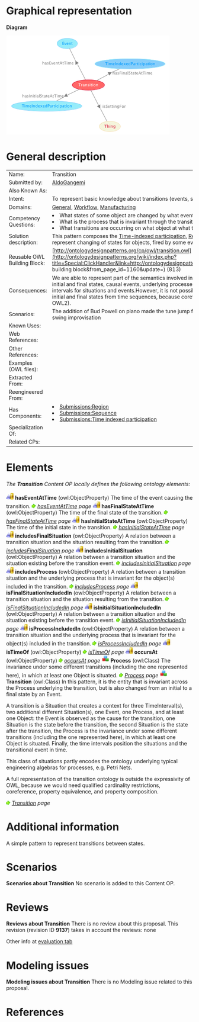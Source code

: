 #  Graphical representation


__Diagram__




[![Image:Transition.png](./Transition.png)](../Image/Transition.png.md "Image:Transition.png")




#  General description




|  |  |
| --- | --- |
|  Name: |  Transition |
|  Submitted by: | [AldoGangemi](../User/AldoGangemi.md "User:AldoGangemi") |
|  Also Known As: |  |
|  Intent: |  To represent basic knowledge about transitions (events, states, processes, objects). |
|  Domains: | [General](../Community/General.md "Community:General"), [Workflow](../Community/Workflow.md "Community:Workflow"), [Manufacturing](../Community/Manufacturing.md "Community:Manufacturing") |
|  Competency Questions: | <li> What states of some object are changed by what event during a transition?</li><li> What is the process that is invariant through the transition?</li><li> What transitions are occurring on what object at what time?</li> |
|  Solution description: |  This pattern composes the [Time-indexed participation](../Time_indexed_participation/Time_indexed_participation.md "Submissions:Time indexed participation"), [Region](../Region/Region.md "Submissions:Region"), and [Sequence](../Sequence/Sequence.md "Submissions:Sequence") patterns in order to represent changing of states for objects, fired by some event, through an underlying process. |
|  Reusable OWL Building Block: | [http://ontologydesignpatterns.org/cp/owl/transition.owl](http://ontologydesignpatterns.org/wiki/index.php?title=Special:ClickHandler&link=http://ontologydesignpatterns.org/cp/owl/transition.owl&message=OWL building block&from_page_id=1160&update=) (813) |
|  Consequences: |  We are able to represent part of the semantics involved in transitions (e.g. what is implied by Petri Nets): initial and final states, causal events, underlying processes, affected objects, and sequences of time intervals for situations and events.However, it is not possible to define axioms for automatically infer initial and final states from time sequences, because coreference is not allowed in OWL (not even in OWL2). |
|  Scenarios: |  The addition of Bud Powell on piano made the tune jump from a static, aerial comping into a hard driving swing improvisation |
|  Known Uses: |  |
|  Web References: |  |
|  Other References: |  |
|  Examples (OWL files): |  |
|  Extracted From: |  |
|  Reengineered From: |  |
|  Has Components: | <li><a href="../Region/Region.md" title="Submissions:Region">Submissions:Region</a></li><li><a href="../Sequence/Sequence.md" title="Submissions:Sequence">Submissions:Sequence</a></li><li><a href="../Time_indexed_participation/Time_indexed_participation.md" title="Submissions:Time indexed participation">Submissions:Time indexed participation</a></li> |
|  Specialization Of: |  |
|  Related CPs: |  |


  




#  Elements


_The __Transition__ Content OP locally defines the following ontology elements:_



[![ObjectProperty](./20px-ObjectProperty.gif)](../Image/ObjectProperty.gif.md "ObjectProperty") __hasEventAtTime__ (owl:ObjectProperty) The time of the event causing the transition. 
 [![](./11px-ArrowRight.gif)](../Image/ArrowRight.gif.md "ArrowRight.gif") _[hasEventAtTime](./Transition/hasEventAtTime.md "Submissions:Transition/hasEventAtTime") page_
[![ObjectProperty](./20px-ObjectProperty.gif)](../Image/ObjectProperty.gif.md "ObjectProperty") __hasFinalStateAtTime__ (owl:ObjectProperty) The time of the final state of the transition. 
 [![](./11px-ArrowRight.gif)](../Image/ArrowRight.gif.md "ArrowRight.gif") _[hasFinalStateAtTime](./Transition/hasFinalStateAtTime.md "Submissions:Transition/hasFinalStateAtTime") page_
[![ObjectProperty](./20px-ObjectProperty.gif)](../Image/ObjectProperty.gif.md "ObjectProperty") __hasInitialStateAtTime__ (owl:ObjectProperty) The time of the initial state in the transition. 
 [![](./11px-ArrowRight.gif)](../Image/ArrowRight.gif.md "ArrowRight.gif") _[hasInitialStateAtTime](./Transition/hasInitialStateAtTime.md "Submissions:Transition/hasInitialStateAtTime") page_
[![ObjectProperty](./20px-ObjectProperty.gif)](../Image/ObjectProperty.gif.md "ObjectProperty") __includesFinalSituation__ (owl:ObjectProperty) A relation between a transition situation and the situation resulting from the transition. 
 [![](./11px-ArrowRight.gif)](../Image/ArrowRight.gif.md "ArrowRight.gif") _[includesFinalSituation](./Transition/includesFinalSituation.md "Submissions:Transition/includesFinalSituation") page_
[![ObjectProperty](./20px-ObjectProperty.gif)](../Image/ObjectProperty.gif.md "ObjectProperty") __includesInitialSituation__ (owl:ObjectProperty) A relation between a transition situation and the situation existing before the transition event. 
 [![](./11px-ArrowRight.gif)](../Image/ArrowRight.gif.md "ArrowRight.gif") _[includesInitialSituation](./Transition/includesInitialSituation.md "Submissions:Transition/includesInitialSituation") page_
[![ObjectProperty](./20px-ObjectProperty.gif)](../Image/ObjectProperty.gif.md "ObjectProperty") __includesProcess__ (owl:ObjectProperty) A relation between a transition situation and the underlying process that is invariant for the object(s) included in the transition. 
 [![](./11px-ArrowRight.gif)](../Image/ArrowRight.gif.md "ArrowRight.gif") _[includesProcess](./Transition/includesProcess.md "Submissions:Transition/includesProcess") page_
[![ObjectProperty](./20px-ObjectProperty.gif)](../Image/ObjectProperty.gif.md "ObjectProperty") __isFinalSituationIncludedIn__ (owl:ObjectProperty) A relation between a transition situation and the situation resulting from the transition. 
 [![](./11px-ArrowRight.gif)](../Image/ArrowRight.gif.md "ArrowRight.gif") _[isFinalSituationIncludedIn](./Transition/isFinalSituationIncludedIn.md "Submissions:Transition/isFinalSituationIncludedIn") page_
[![ObjectProperty](./20px-ObjectProperty.gif)](../Image/ObjectProperty.gif.md "ObjectProperty") __isInitialSituationIncludedIn__ (owl:ObjectProperty) A relation between a transition situation and the situation existing before the transition event. 
 [![](./11px-ArrowRight.gif)](../Image/ArrowRight.gif.md "ArrowRight.gif") _[isInitialSituationIncludedIn](./Transition/isInitialSituationIncludedIn.md "Submissions:Transition/isInitialSituationIncludedIn") page_
[![ObjectProperty](./20px-ObjectProperty.gif)](../Image/ObjectProperty.gif.md "ObjectProperty") __isProcessIncludedIn__ (owl:ObjectProperty) A relation between a transition situation and the underlying process that is invariant for the object(s) included in the transition. 
 [![](./11px-ArrowRight.gif)](../Image/ArrowRight.gif.md "ArrowRight.gif") _[isProcessIncludedIn](./Transition/isProcessIncludedIn.md "Submissions:Transition/isProcessIncludedIn") page_
[![ObjectProperty](./20px-ObjectProperty.gif)](../Image/ObjectProperty.gif.md "ObjectProperty") __isTimeOf__ (owl:ObjectProperty) 
 [![](./11px-ArrowRight.gif)](../Image/ArrowRight.gif.md "ArrowRight.gif") _[isTimeOf](./TimeIndexedPartOf/isTimeOf.md "Submissions:Transition/isTimeOf") page_
[![ObjectProperty](./20px-ObjectProperty.gif)](../Image/ObjectProperty.gif.md "ObjectProperty") __occursAt__ (owl:ObjectProperty) 
 [![](./11px-ArrowRight.gif)](../Image/ArrowRight.gif.md "ArrowRight.gif") _[occursAt](./Transition/occursAt.md "Submissions:Transition/occursAt") page_
[![Class](./20px-Class.gif)](../Image/Class.gif.md "Class") __Process__ (owl:Class) The invariance under some different transitions (including the one represented here), in which at least one Object is situated. 
 [![](./11px-ArrowRight.gif)](../Image/ArrowRight.gif.md "ArrowRight.gif") _[Process](./AOS_AGROVOC_Concept_Server_fundation_ontology_model/hasGoalOrProcess.md "Submissions:Transition/Process") page_
[![Class](./20px-Class.gif)](../Image/Class.gif.md "Class") __Transition__ (owl:Class) In this pattern, it is the entity that is invariant across the Process underlying the transition, but is also changed from an initial to a final state by an Event.
  



A transition is a Situation that creates a context for three TimeInterval(s), two additional different Situation(s), one Event, one Process, and at least one Object: the Event is observed as the cause for the transition, one Situation is the state before the transition, the second Situation is the state after the transition, the Process is the invariance under some different transitions (including the one represented here), in which at least one Object is situated. Finally, the time intervals position the situations and the transitional event in time.


This class of situations partly encodes the ontology underlying typical engineering algebras for processes, e.g. Petri Nets. 


A full representation of the transition ontology is outside the expressivity of OWL, because we would need qualified cardinality restrictions, coreference, property equivalence, and property composition. 



 [![](./11px-ArrowRight.gif)](../Image/ArrowRight.gif.md "ArrowRight.gif") _[Transition](./Transition.md "Submissions:Transition/Transition") page_
#  Additional information


A simple pattern to represent transitions between states.



#  Scenarios



__Scenarios about Transition__
No scenario is added to this Content OP.




#  Reviews



__Reviews about Transition__
There is no review about this proposal.
This revision (revision ID __9137__) takes in account the reviews: none


Other info at [evaluation tab](http://ontologydesignpatterns.org/wiki/index.php?title=Submissions:Transition&action=evaluation "http://ontologydesignpatterns.org/wiki/index.php?title=Submissions:Transition&action=evaluation")




  




#  Modeling issues



__Modeling issues about Transition__
There is no Modeling issue related to this proposal.




  




#  References